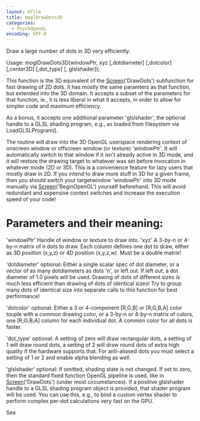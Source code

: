 ```yaml
---
layout: mfile
title: moglDrawDots3D
categories:
  - PsychOpenGL
encoding: UTF-8
---
```


Draw a large number of dots in 3D very efficiently.

Usage: moglDrawDots3D(windowPtr, xyz [,dotdiameter] [,dotcolor] [,center3D] [,dot\_type] [, glslshader]);

This function is the 3D equivalent of the [Screen](/docs/Screen)('DrawDots') subfunction
for fast drawing of 2D dots. It has mostly the same paramters as that
function, but extended into the 3D domain. It accepts a subset of the
parameters for that function, ie., it is less liberal in what it accepts,
in order to allow for simpler code and maximum efficiency.

As a bonus, it accepts one additional parameter 'glslshader', the
optional handle to a GLSL shading program, e.g., as loaded from
filesystem via LoadGLSLProgram().

The routine will draw into the 3D OpenGL userspace rendering context of
onscreen window or offscreen window (or texture) 'windowPtr'. It will
automatically switch to that window if it isn't already active in 3D
mode, and it will restore the drawing target to whatever was set before
invocation in whatever mode (2D or 3D). This is a convenience feature for
lazy users that mostly draw in 2D. If you intend to draw more stuff in 3D
for a given frame, then you should switch your targetwindow 'windowPtr'
into 3D mode manually via [Screen](/docs/Screen)('BeginOpenGL') yourself beforehand. This
will avoid redundant and expensive context switches and increase the
execution speed of your code!

# Parameters and their meaning:

'windowPtr' Handle of window or texture to draw into.
'xyz' A 3-by-n or 4-by-n matrix of n dots to draw. Each column defines
one dot to draw, either as 3D position (x,y,z) or 4D position (x,y,z,w).
Must be a double matrix!

'dotdiameter' optional: Either a single scalar spec of dot diameter, or a
vector of as many dotdiameters as dots 'n', or left out. If left out, a
dot diameter of 1.0 pixels will be used. Drawing of dots of different
sizes is much less efficient than drawing of dots of identical sizes! Try
to group many dots of identical size into separate calls to this function
for best performance!

'dotcolor' optional: Either a 3 or 4-component [R,G,B] or [R,G,B,A] color
touple with a common drawing color, or a 3-by-n or 4-by-n matrix of
colors, one [R;G;B;A] column for each individual dot. A common color for
all dots is faster.

'dot\_type' optional: A setting of zero will draw rectangular dots, a
setting of 1 will draw round dots, a setting of 2 will draw round dots of
extra high quality if the hardware supports that. For anti-aliased dots
you must select a setting of 1 or 2 and enable alpha blending as well.

'glslshader' optional: If omitted, shading state is not changed. If set
to zero, then the standard fixed function OpenGL pipeline is used, like
in [Screen](/docs/Screen)('DrawDots') (under most circumstances). If a positive
glslshader handle to a GLSL shading program object is provided, that
shader program will be used. You can use this, e.g., to bind a custom vertex
shader to perform complex per-dot calculations very fast on the GPU.

See